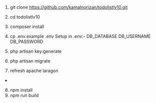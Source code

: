 1) git clone https://github.com/kamalnorizan/todolistlv10.git
2) cd todolistlv10
3) composer install
4) cp .env.example .env
    Setup in .env:-
    DB_DATABASE
    DB_USERNAME
    DB_PASSWORD
    
5) php artisan key:generate
6) php artisan migrate

7) refresh apache laragon


-
8) npm install
9) npm run build
